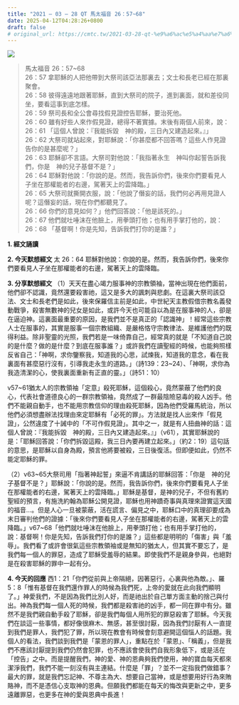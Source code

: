 ```yaml
---
title: "2021 – 03 – 28 QT 馬太福音 26：57~68"
date: 2025-04-12T04:28:26+0800
draft: false
# original_url: https://cmtc.tw/2021-03-28-qt-%e9%a6%ac%e5%a4%aa%e7%a6%8f%e9%9f%b3-26%ef%bc%9a5768
---
```


![](/images/qt.jpg)
> 馬太福音 26：57\~68  
> 26：57 拿耶穌的人把他帶到大祭司該亞法那裏去；文士和長老已經在那裏聚會。  
> 26：58 彼得遠遠地跟著耶穌，直到大祭司的院子，進到裏面，就和差役同坐，要看這事到底怎樣。  
> 26：59 祭司長和全公會尋找假見證控告耶穌，要治死他。  
> 26：60 雖有好些人來作假見證，總得不著實據。末後有兩個人前來，說：  
> 26：61 「這個人曾說：『我能拆毀　神的殿，三日內又建造起來。』」  
> 26：62 大祭司就站起來，對耶穌說：「你甚麼都不回答嗎？這些人作見證告你的是甚麼呢？」  
> 26：63 耶穌卻不言語。大祭司對他說：「我指著永生　神叫你起誓告訴我們，你是　神的兒子基督不是？」  
> 26：64 耶穌對他說：「你說的是。然而，我告訴你們，後來你們要看見人子坐在那權能者的右邊，駕著天上的雲降臨。」  
> 26：65 大祭司就撕開衣服，說：「他說了僭妄的話，我們何必再用見證人呢？這僭妄的話，現在你們都聽見了。  
> 26：66 你們的意見如何？」他們回答說：「他是該死的。」  
> 26：67 他們就吐唾沫在他臉上，用拳頭打他；也有用手掌打他的，說：  
> 26：68 「基督啊！你是先知，告訴我們打你的是誰？」

**1. 經文誦讀**

**2.  今天默想經文**
太 26：64 耶穌對他說：你說的是。然而，我告訴你們，後來你們要看見人子坐在那權能者的右邊，駕著天上的雲降臨。

**3. 分享默想經文**
（1）天天在盡心竭力服事神的宗教領袖，當神出現在他們面前，他們卻不認識，竟然還要殺害祂，這又是多大的諷刺與悲劇。在這裏大祭司該亞法、文士和長老們是如此，後來保羅信主前是如此，中世紀天主教假借宗教名義發動戰爭，殺害無數神的兒女是如此，或許今天也可能自以為是在服事神的人，卻是在逼迫神。這裏面最重要的原因，是我們並不是真正的「認識神」！經常這些宗教人士在服事的，其實是服事一個宗教組織、是嚴格恪守宗教律法、是維護他們的既得利益。除非聖靈的光照，我們若是一味倚靠自己，經常真的就是「不知道自己說的是什麼？做的是什麼？到底在服事誰？」或許我們在讀聖經的時候，也能夠照樣反省自己：「神啊，求你鑒察我，知道我的心思，試煉我，知道我的意念，看在我裏面有甚麼惡行沒有，引導我走永生的道路。」（詩139：23\~24）、「神啊，求你為我造清潔的心，使我裏面重新有正直的靈。」（詩51：10）

v57\~61猶太人的宗教領袖「定意」殺死耶穌，這個殺心，竟然蒙蔽了他們的良心，代表社會道德良心的一群宗教領袖，竟然成了一群最陰險惡毒的殺人凶手。他們不能親自動手，也不能用宗教信仰的理由殺死耶穌，因為他們受羅馬統治，所以他們必須想盡辦法找理由來定耶穌有「必死的罪」。方法就是找人出來作「假見證」，公然違度了十誡中的「不可作假見證」。其中之一，就是有人扭曲神的話：這個人曾說：『我能拆毀　神的殿，三日內又建造起來。』」（v61），其實耶穌說的是：「耶穌回答說：「你們拆毀這殿，我三日內要再建立起來。」（約2：19）這句話的意思，是耶穌以自身為殿，預言他將要被殺，三日後復活。但即便如此，仍然不能定耶穌的罪。

（2）v63\~65大祭司用「指著神起誓」來逼不肯講話的耶穌回答：「你是　神的兒子基督不是？」耶穌說：「你說的是。然而，我告訴你們，後來你們要看見人子坐在那權能者的右邊，駕著天上的雲降臨。」耶穌是基督，是神的兒子，不但有舊約聖經的預言，有施洗約翰為耶穌公開見證，耶穌也用神蹟奇事與真理來證實這天國的福音…。但是人心一旦被蒙蔽，活在謊言、偏見之中，耶穌口中的真理卻要成為末日審判他們的證據：「後來你們要看見人子坐在那權能者的右邊，駕著天上的雲降臨。」v67\~68「他們就吐唾沫在他臉上，用拳頭打他；也有用手掌打他的，說：基督啊！你是先知，告訴我們打你的是誰？」這些都是明明的「傷害」與「羞辱」。我們看了或許會很氣這些宗教領袖或是無知的猶太人，但其實不要忘了，是我們每一個人的罪惡，造成了耶穌受羞辱的結果。即使我們不是親身參與，也絕對是在殺害耶穌的罪中一起有分。

**4. 今天的回應**
西1：21「你們從前與上帝隔絕，因著惡行，心裏與他為敵。」、羅5：8「惟有基督在我們還作罪人的時候為我們死，上帝的愛就在此向我們顯明了。」神愛我們，不是因為我們比別人好，而是祂出於自己單方面主動的捨己與付出。神為我們每一個人死的時候，我們都是殺害祂的凶手，都一同在罪中有分。雖然不是我們親自動手殺了耶穌，卻是我們每個人用所犯的罪惡殺害了耶穌。今天我們在談這一些事情，都好像很麻木、無感，甚至很討厭，因為我們討厭有人一直提到我們是罪人，我們犯了罪，所以現在教會有時候會刻意避開這個惱人的話題。我個人的看法，我們談到我們是「蒙恩的罪人」，重點在於「蒙恩」、「稱義」，但是我們不應該討厭提到我們仍然會犯罪，也不應該會使我們自我形象低下，或是活在「控告」之中。而是提醒我們，神的愛、神的恩典夠我們使用，神的寶血每天都來潔淨我們，我們不能一刻沒有與主連結。什麼是「罪」？並不一定指我們做錯事？最大的罪，就是我們忘記神、不尊主為大、想要自己當神，或是想要用好行為來賄賂神，而不是憑信心支取神的恩典。但願我們都能在每天的悔改與更新之中，更多遠離罪惡，也更多在神的愛與恩典中長進！
